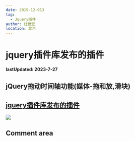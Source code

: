 ```yaml
---
date: 2019-12-013
tag:
  - Jquery插件
author: 杜世宏
location: 北京
---
```


# jquery插件库发布的插件

**lastUpdated: 2023-7-27**

## jQuery拖动时间轴功能(媒体-拖和放,滑块)
[jquery插件库发布的插件](https://www.jq22.com/jquery-info20974)
---
![](https://img.kancloud.cn/74/d0/74d0db17823366fe2086679a85b226ae_2864x1246.png)

<!-- README.md -->
## Comment area

<Vssue />